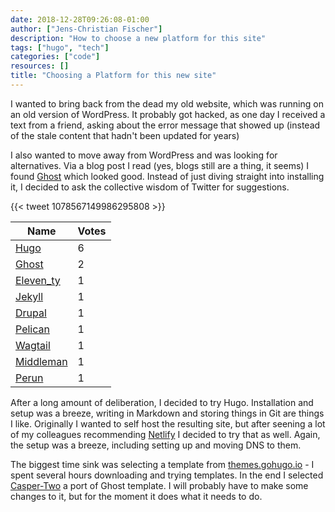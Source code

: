 ```yaml
---
date: 2018-12-28T09:26:08-01:00
author: ["Jens-Christian Fischer"]
description: "How to choose a new platform for this site"
tags: ["hugo", "tech"]
categories: ["code"]
resources: []
title: "Choosing a Platform for this new site"
---
```


I wanted to bring back from the dead my old website, which was running on an old version
of WordPress. It probably got hacked, as one day I received a text from a friend, asking about
the error message that showed up (instead of the stale content that hadn't been updated for 
years)

I also wanted to move away from WordPress and was looking for alternatives. Via a blog post 
I read (yes, blogs still are a thing, it seems) I found [Ghost](https://ghost.org) which looked 
good. Instead of just diving straight into installing it, I decided to ask the collective wisdom
of Twitter for suggestions.

{{< tweet 1078567149986295808 >}}


| Name | Votes |
|------|-------|
| [Hugo](https://gohugo.io) |  6 |  
| [Ghost](https://ghost.org) | 2 |
| [Eleven_ty](https://11ty.io) | 1 | 
| [Jekyll](https://jekyllrb.com/) | 1 |
| [Drupal](https://www.drupal.org/) | 1 |
| [Pelican](https://blog.getpelican.com/) | 1 |
| [Wagtail](https://wagtail.io/) | 1 |  
| [Middleman](https://middlemanapp.com/) | 1 | 
| [Perun](https://perun.io) | 1 | 

After a long amount of deliberation, I decided to try Hugo. Installation and setup was a breeze, 
writing in Markdown and storing things in Git are things I like. Originally I wanted to self host
the resulting site, but after seening a lot of my colleagues recommending [Netlify](https://netlify.com)
I decided to try that as well. Again, the setup was a breeze, including setting up and moving DNS to them. 

The biggest time sink was selecting a template from [themes.gohugo.io](https://themes.gohugo.io) - I spent
several hours downloading and trying templates. In the end I selected
[Casper-Two](https://themes.gohugo.io/hugo-casper-two/) a port of Ghost template. I will probably have
to make some changes to it, but for the moment it does what it needs to do.





